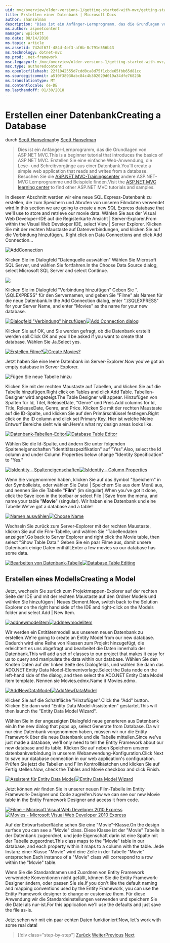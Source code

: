 ```yaml
---
uid: mvc/overview/older-versions-1/getting-started-with-mvc/getting-started-with-mvc-part4
title: Erstellen einer Datenbank | Microsoft Docs
author: shanselman
description: "Dies ist ein Anfänger-Lernprogramm, das die Grundlagen von ASP.NET MVC. Erstellen Sie eine einfache Web-Anwendung, die Lese- und Schreibvorgänge aus einer Datenbank."
ms.author: aspnetcontent
manager: wpickett
ms.date: 08/14/2010
ms.topic: article
ms.assetid: 742df67f-484d-4ef3-af6b-8c791e556b43
ms.technology: dotnet-mvc
ms.prod: .net-framework
msc.legacyurl: /mvc/overview/older-versions-1/getting-started-with-mvc/getting-started-with-mvc-part4
msc.type: authoredcontent
ms.openlocfilehash: 22f1042555d7cdd0ca8d75f1cbde65fbb65d81cc
ms.sourcegitcommit: a510f38930abc84c4b302029d019a34dfe76823b
ms.translationtype: MT
ms.contentlocale: de-DE
ms.lasthandoff: 01/30/2018
---
```

<a name="creating-a-database"></a><span data-ttu-id="27c14-104">Erstellen einer Datenbank</span><span class="sxs-lookup"><span data-stu-id="27c14-104">Creating a Database</span></span>
====================
<span data-ttu-id="27c14-105">durch [Scott Hanselman](https://github.com/shanselman)</span><span class="sxs-lookup"><span data-stu-id="27c14-105">by [Scott Hanselman](https://github.com/shanselman)</span></span>

> <span data-ttu-id="27c14-106">Dies ist ein Anfänger-Lernprogramm, das die Grundlagen von ASP.NET MVC.</span><span class="sxs-lookup"><span data-stu-id="27c14-106">This is a beginner tutorial that introduces the basics of ASP.NET MVC.</span></span> <span data-ttu-id="27c14-107">Erstellen Sie eine einfache Web-Anwendung, die Lese- und Schreibvorgänge aus einer Datenbank.</span><span class="sxs-lookup"><span data-stu-id="27c14-107">You'll create a simple web application that reads and writes from a database.</span></span> <span data-ttu-id="27c14-108">Besuchen Sie die [ASP.NET MVC-Trainingscenter](../../../index.md) andere ASP.NET-MVC Lernprogramme und Beispiele finden.</span><span class="sxs-lookup"><span data-stu-id="27c14-108">Visit the [ASP.NET MVC learning center](../../../index.md) to find other ASP.NET MVC tutorials and samples.</span></span>


<span data-ttu-id="27c14-109">In diesem Abschnitt werden wir eine neue SQL Express-Datenbank zu erstellen, die zum Speichern und Abrufen von unseren Filmdaten verwendet wird.</span><span class="sxs-lookup"><span data-stu-id="27c14-109">In this section we are going to create a new SQL Express database that we'll use to store and retrieve our movie data.</span></span> <span data-ttu-id="27c14-110">Wählen Sie aus der Visual Web Developer-IDE auf die Registerkarte Ansicht | Server-Explorer.</span><span class="sxs-lookup"><span data-stu-id="27c14-110">From within the Visual Web Developer IDE, select View | Server Explorer.</span></span> <span data-ttu-id="27c14-111">Klicken Sie mit der rechten Maustaste auf Datenverbindungen, und klicken Sie auf die Verbindung hinzufügen...</span><span class="sxs-lookup"><span data-stu-id="27c14-111">Right click on Data Connections and click Add Connection...</span></span>

![AddConnection](getting-started-with-mvc-part4/_static/image1.png)

<span data-ttu-id="27c14-113">Klicken Sie im Dialogfeld "Datenquelle auswählen" Wählen Sie Microsoft SQL Server, und wählen Sie fortfahren.</span><span class="sxs-lookup"><span data-stu-id="27c14-113">In the Choose Data Source dialog, select Microsoft SQL Server and select Continue.</span></span>

![](getting-started-with-mvc-part4/_static/image2.png)

<span data-ttu-id="27c14-114">Klicken Sie im Dialogfeld "Verbindung hinzufügen" Geben Sie ". \SQLEXPRESS" für den Servernamen, und geben Sie "Filme" als Namen für die neue Datenbank.</span><span class="sxs-lookup"><span data-stu-id="27c14-114">In the Add Connection dialog, enter ".\SQLEXPRESS" for your Server Name, and enter "Movies" as the name for your new database.</span></span>

<span data-ttu-id="27c14-115">[![Dialogfeld "Verbindung" hinzufügen](getting-started-with-mvc-part4/_static/image4.png)](getting-started-with-mvc-part4/_static/image3.png)</span><span class="sxs-lookup"><span data-stu-id="27c14-115">[![Add Connection dialog](getting-started-with-mvc-part4/_static/image4.png)](getting-started-with-mvc-part4/_static/image3.png)</span></span>

<span data-ttu-id="27c14-116">Klicken Sie auf OK, und Sie werden gefragt, ob die Datenbank erstellt werden soll.</span><span class="sxs-lookup"><span data-stu-id="27c14-116">Click OK and you'll be asked if you want to create that database.</span></span> <span data-ttu-id="27c14-117">Wählen Sie Ja.</span><span class="sxs-lookup"><span data-stu-id="27c14-117">Select yes.</span></span>

<span data-ttu-id="27c14-118">[![Erstellen Filme?](getting-started-with-mvc-part4/_static/image6.png)](getting-started-with-mvc-part4/_static/image5.png)</span><span class="sxs-lookup"><span data-stu-id="27c14-118">[![Create Movies?](getting-started-with-mvc-part4/_static/image6.png)](getting-started-with-mvc-part4/_static/image5.png)</span></span>

<span data-ttu-id="27c14-119">Jetzt haben Sie eine leere Datenbank im Server-Explorer.</span><span class="sxs-lookup"><span data-stu-id="27c14-119">Now you've got an empty database in Server Explorer.</span></span>

![Fügen Sie neue Tabelle hinzu](getting-started-with-mvc-part4/_static/image7.png)

<span data-ttu-id="27c14-121">Klicken Sie mit der rechten Maustaste auf Tabellen, und klicken Sie auf die Tabelle hinzufügen.</span><span class="sxs-lookup"><span data-stu-id="27c14-121">Right click on Tables and click Add Table.</span></span> <span data-ttu-id="27c14-122">Tabellen-Designer wird angezeigt.</span><span class="sxs-lookup"><span data-stu-id="27c14-122">The Table Designer will appear.</span></span> <span data-ttu-id="27c14-123">Hinzufügen von Spalten für Id, Titel, ReleaseDate, "Genre" und Preis.</span><span class="sxs-lookup"><span data-stu-id="27c14-123">Add columns for Id, Title, ReleaseDate, Genre, and Price.</span></span> <span data-ttu-id="27c14-124">Klicken Sie mit der rechten Maustaste auf die ID-Spalte, und klicken Sie auf den Primärschlüssel festlegen.</span><span class="sxs-lookup"><span data-stu-id="27c14-124">Right click on the ID column and click set Primary Key.</span></span> <span data-ttu-id="27c14-125">Hier ist welche Meine Entwurf Bereiche sieht wie ein.</span><span class="sxs-lookup"><span data-stu-id="27c14-125">Here's what my design areas looks like.</span></span>

<span data-ttu-id="27c14-126">[![Datenbank-Tabellen-Editor](getting-started-with-mvc-part4/_static/image9.png)](getting-started-with-mvc-part4/_static/image8.png)</span><span class="sxs-lookup"><span data-stu-id="27c14-126">[![Database Table Editor](getting-started-with-mvc-part4/_static/image9.png)](getting-started-with-mvc-part4/_static/image8.png)</span></span>

<span data-ttu-id="27c14-127">Wählen Sie die Id-Spalte, und ändern Sie unter folgenden Spalteneigenschaften "Identitätsspezifikation" auf "Yes".</span><span class="sxs-lookup"><span data-stu-id="27c14-127">Also, select the Id column and under Column Properties below change "Identity Specification" to "Yes."</span></span>

<span data-ttu-id="27c14-128">[![IsIdentity - Spalteneigenschaften](getting-started-with-mvc-part4/_static/image11.png)](getting-started-with-mvc-part4/_static/image10.png)</span><span class="sxs-lookup"><span data-stu-id="27c14-128">[![IsIdentity - Column Properties](getting-started-with-mvc-part4/_static/image11.png)](getting-started-with-mvc-part4/_static/image10.png)</span></span>

<span data-ttu-id="27c14-129">Wenn Sie vorgenommen haben, klicken Sie auf das Symbol "Speichern" in der Symbolleiste, oder wählen Sie Datei | Speichern Sie aus dem Menü aus, und nennen Sie die Tabelle "**Film**" (im singular).</span><span class="sxs-lookup"><span data-stu-id="27c14-129">When you've got it done, click the Save icon in the toolbar or select File | Save from the menu, and name your table "**Movie**" (singular).</span></span> <span data-ttu-id="27c14-130">Wir haben eine Datenbank und eine Tabelle!</span><span class="sxs-lookup"><span data-stu-id="27c14-130">We've got a database and a table!</span></span>

<span data-ttu-id="27c14-131">[![Namen auswählen](getting-started-with-mvc-part4/_static/image13.png)](getting-started-with-mvc-part4/_static/image12.png)</span><span class="sxs-lookup"><span data-stu-id="27c14-131">[![Choose Name](getting-started-with-mvc-part4/_static/image13.png)](getting-started-with-mvc-part4/_static/image12.png)</span></span>

<span data-ttu-id="27c14-132">Wechseln Sie zurück zum Server-Explorer mit der rechten Maustaste, klicken Sie auf die Film-Tabelle, und wählen Sie "Tabellendaten anzeigen".</span><span class="sxs-lookup"><span data-stu-id="27c14-132">Go back to Server Explorer and right click the Movie table, then select "Show Table Data."</span></span> <span data-ttu-id="27c14-133">Geben Sie ein paar Filme aus, damit unsere Datenbank einige Daten enthält.</span><span class="sxs-lookup"><span data-stu-id="27c14-133">Enter a few movies so our database has some data.</span></span>

<span data-ttu-id="27c14-134">[![Bearbeiten von Datenbank-Tabelle](getting-started-with-mvc-part4/_static/image15.png)](getting-started-with-mvc-part4/_static/image14.png)</span><span class="sxs-lookup"><span data-stu-id="27c14-134">[![Database Table Editing](getting-started-with-mvc-part4/_static/image15.png)](getting-started-with-mvc-part4/_static/image14.png)</span></span>

## <a name="creating-a-model"></a><span data-ttu-id="27c14-135">Erstellen eines Modells</span><span class="sxs-lookup"><span data-stu-id="27c14-135">Creating a Model</span></span>

<span data-ttu-id="27c14-136">Jetzt, wechseln Sie zurück zum Projektmappen-Explorer auf der rechten Seite der IDE und mit der rechten Maustaste auf den Ordner Models und wählen Sie hinzufügen | Neues Element.</span><span class="sxs-lookup"><span data-stu-id="27c14-136">Now, switch back to the Solution Explorer on the right hand side of the IDE and right-click on the Models folder and select Add | New Item.</span></span>

<span data-ttu-id="27c14-137">[![addnewmodelitem](getting-started-with-mvc-part4/_static/image17.png)](getting-started-with-mvc-part4/_static/image16.png)</span><span class="sxs-lookup"><span data-stu-id="27c14-137">[![addnewmodelitem](getting-started-with-mvc-part4/_static/image17.png)](getting-started-with-mvc-part4/_static/image16.png)</span></span>

<span data-ttu-id="27c14-138">Wir werden ein Entitätenmodell aus unserem neuen Datenbank zu erstellen.</span><span class="sxs-lookup"><span data-stu-id="27c14-138">We're going to create an Entity Model from our new database.</span></span> <span data-ttu-id="27c14-139">Dadurch wird eine Reihe von Klassen zum Projekt hinzugefügt, die erleichtert es uns abgefragt und bearbeitet die Daten innerhalb der Datenbank.</span><span class="sxs-lookup"><span data-stu-id="27c14-139">This will add a set of classes to our project that makes it easy for us to query and manipulate the data within our database.</span></span> <span data-ttu-id="27c14-140">Wählen Sie den Knoten Daten auf der linken Seite des Dialogfelds, und wählen Sie dann das ADO.NET Entity Data Model-Elementvorlage.</span><span class="sxs-lookup"><span data-stu-id="27c14-140">Select the Data node on the left-hand side of the dialog, and then select the ADO.NET Entity Data Model item template.</span></span> <span data-ttu-id="27c14-141">Nennen sie Movies.edmx.</span><span class="sxs-lookup"><span data-stu-id="27c14-141">Name it Movies.edmx.</span></span>

<span data-ttu-id="27c14-142">[![AddNewDataModel](getting-started-with-mvc-part4/_static/image19.png)](getting-started-with-mvc-part4/_static/image18.png)</span><span class="sxs-lookup"><span data-stu-id="27c14-142">[![AddNewDataModel](getting-started-with-mvc-part4/_static/image19.png)](getting-started-with-mvc-part4/_static/image18.png)</span></span>

<span data-ttu-id="27c14-143">Klicken Sie auf die Schaltfläche "Hinzufügen".</span><span class="sxs-lookup"><span data-stu-id="27c14-143">Click the "Add" button.</span></span> <span data-ttu-id="27c14-144">Klicken Sie dann wird "Entity Data Model-Assistenten" gestartet.</span><span class="sxs-lookup"><span data-stu-id="27c14-144">This will then launch the "Entity Data Model Wizard".</span></span>

<span data-ttu-id="27c14-145">Wählen Sie in der angezeigten Dialogfeld neue generieren aus Datenbank ein.</span><span class="sxs-lookup"><span data-stu-id="27c14-145">In the new dialog that pops up, select Generate from Database.</span></span> <span data-ttu-id="27c14-146">Da wir nur eine Datenbank vorgenommen haben, müssen wir nur die Entity Framework über die neue Datenbank und die Tabelle mitteilen.</span><span class="sxs-lookup"><span data-stu-id="27c14-146">Since we've just made a database, we'll only need to tell the Entity Framework about our new database and its table.</span></span> <span data-ttu-id="27c14-147">Klicken Sie auf neben Speichern unserer datenbankverbindung in unserem Webanwendung-Konfiguration.</span><span class="sxs-lookup"><span data-stu-id="27c14-147">Click Next to save our database connection in our web application's configuration.</span></span> <span data-ttu-id="27c14-148">Prüfen Sie jetzt die Tabellen und Film Kontrollkästchen und klicken Sie auf Fertig stellen.</span><span class="sxs-lookup"><span data-stu-id="27c14-148">Now, check the Tables and Movie checkbox and click Finish.</span></span>

<span data-ttu-id="27c14-149">[![Assistent für Entity Data Model](getting-started-with-mvc-part4/_static/image21.png)](getting-started-with-mvc-part4/_static/image20.png)</span><span class="sxs-lookup"><span data-stu-id="27c14-149">[![Entity Data Model Wizard](getting-started-with-mvc-part4/_static/image21.png)](getting-started-with-mvc-part4/_static/image20.png)</span></span>

<span data-ttu-id="27c14-150">Jetzt können wir finden Sie in unserer neuen Film-Tabelle im Entity Framework-Designer und Code zugreifen.</span><span class="sxs-lookup"><span data-stu-id="27c14-150">Now we can see our new Movie table in the Entity Framework Designer and access it from code.</span></span>

<span data-ttu-id="27c14-151">[![Filme – Microsoft Visual Web Developer 2010 Express](getting-started-with-mvc-part4/_static/image23.png)](getting-started-with-mvc-part4/_static/image22.png)</span><span class="sxs-lookup"><span data-stu-id="27c14-151">[![Movies - Microsoft Visual Web Developer 2010 Express](getting-started-with-mvc-part4/_static/image23.png)](getting-started-with-mvc-part4/_static/image22.png)</span></span>

<span data-ttu-id="27c14-152">Auf der Entwurfsoberfläche sehen Sie eine "Movie"-Klasse.</span><span class="sxs-lookup"><span data-stu-id="27c14-152">On the design surface you can see a "Movie" class.</span></span> <span data-ttu-id="27c14-153">Diese Klasse ist der "Movie" Tabelle in der Datenbank zugeordnet, und jede Eigenschaft darin ist eine Spalte mit der Tabelle zugeordnet.</span><span class="sxs-lookup"><span data-stu-id="27c14-153">This class maps to the "Movie" table in our database, and each property within it maps to a column with the table.</span></span> <span data-ttu-id="27c14-154">Jede Instanz einer Klasse "Movie" wird eine Zeile in der Tabelle "Movie" entsprechen.</span><span class="sxs-lookup"><span data-stu-id="27c14-154">Each instance of a "Movie" class will correspond to a row within the "Movie" table.</span></span>

<span data-ttu-id="27c14-155">Wenn Sie die Standardnamen und Zuordnen von Entity Framework verwendete Konventionen nicht gefällt, können Sie die Entity Framework-Designer ändern, oder passen Sie sie.</span><span class="sxs-lookup"><span data-stu-id="27c14-155">If you don't like the default naming and mapping conventions used by the Entity Framework, you can use the Entity Framework designer to change or customize them.</span></span> <span data-ttu-id="27c14-156">Für diese Anwendung wir die Standardeinstellungen verwenden und speichern Sie die Datei als nur-ist.</span><span class="sxs-lookup"><span data-stu-id="27c14-156">For this application we'll use the defaults and just save the file as-is.</span></span>

<span data-ttu-id="27c14-157">Jetzt sehen wir mit ein paar echten Daten funktioniert!</span><span class="sxs-lookup"><span data-stu-id="27c14-157">Now, let's work with some real data!</span></span>

>[!div class="step-by-step"]
<span data-ttu-id="27c14-158">[Zurück](getting-started-with-mvc-part3.md)
[Weiter](getting-started-with-mvc-part5.md)</span><span class="sxs-lookup"><span data-stu-id="27c14-158">[Previous](getting-started-with-mvc-part3.md)
[Next](getting-started-with-mvc-part5.md)</span></span>
